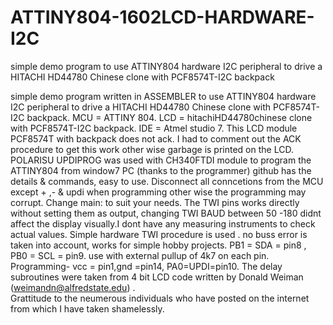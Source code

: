 # ATTINY804-1602LCD-HARDWARE-I2C
simple demo program to use ATTINY804 hardware I2C peripheral to drive a HITACHI HD44780 Chinese clone with PCF8574T-I2C backpack

simple demo program written in ASSEMBLER to use ATTINY804 hardware I2C peripheral to drive a HITACHI HD44780 Chinese clone with PCF8574T-I2C backpack.
 MCU = ATTINY 804.
 LCD = hitachiHD44780chinese clone with PCF8574T-I2C backpack.
 IDE =  Atmel studio 7.
 This LCD module PCF8574T with backpack does not ack. I had to comment out the ACK procedure to get this work other wise garbage is printed on the LCD.
 POLARISU UPDIPROG was used with CH340FTDI module to program the ATTINY804 from window7 PC (thanks to the programmer) github has the details & commands, easy to use.
 Disconnect all conncetions from the MCU except + ,- & updi when programming other wise the programming may corrupt.
 Change main: to suit your needs.
 The TWI pins works directly without setting them as output, changing TWI BAUD between 50 -180 didnt affect the display visually.I dont have any measuring instruments to check actual values.
 Simple hardware TWI procedure is used . no buss error is taken into account, works for simple hobby projects.
 PB1 = SDA = pin8 , PB0 = SCL = pin9. use with external pullup of 4k7 on each pin.
 Programming- vcc = pin1,gnd =pin14, PA0=UPDI=pin10.
 The delay subroutines were taken from 4 bit LCD code written by Donald Weiman    (weimandn@alfredstate.edu) .     
 Grattitude to the neumerous individuals who have posted on the internet from which I have taken shamelessly. 
